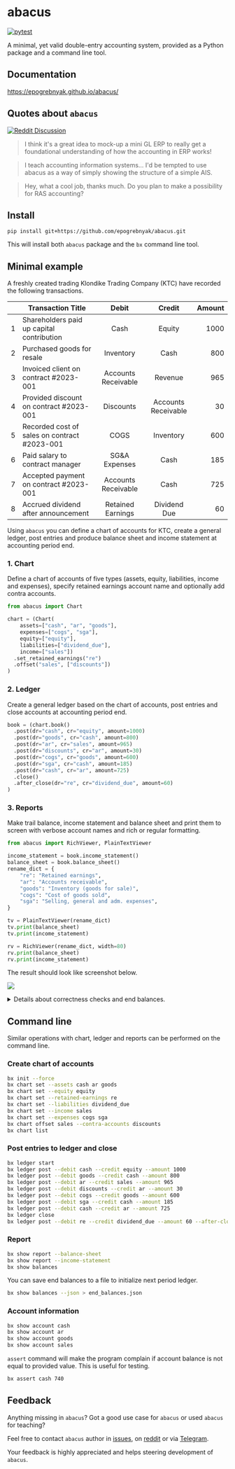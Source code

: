 # abacus

[![pytest](https://github.com/epogrebnyak/abacus/actions/workflows/.pytest.yml/badge.svg)](https://github.com/epogrebnyak/abacus/actions/workflows/.pytest.yml)

A minimal, yet valid double-entry accounting system, provided as a Python package and a command line tool.

## Documentation

<https://epogrebnyak.github.io/abacus/>

## Quotes about `abacus`

[![Reddit Discussion](https://img.shields.io/badge/Reddit-%23FF4500.svg?style=for-the-badge&logo=Reddit&logoColor=white)](https://www.reddit.com/r/Accounting/comments/136rrit/wrote_an_accounting_demo_in_python/)

> I think it's a great idea to mock-up a mini GL ERP to really get a foundational understanding of how the accounting in ERP works!

> I teach accounting information systems... I'd be tempted to use abacus as a way of simply showing the structure of a simple AIS.

> Hey, what a cool job, thanks much. Do you plan to make a possibility for RAS accounting?

## Install

```
pip install git+https://github.com/epogrebnyak/abacus.git
```

This will install both `abacus` package and the `bx` command line tool.

## Minimal example

A freshly created trading Klondike Trading Company (KTC) have recorded the following transactions.

|     | Transaction Title                            |        Debit        |       Credit        | Amount |
| --- | -------------------------------------------- | :-----------------: | :-----------------: | -----: |
| 1   | Shareholders paid up capital contribution    |        Cash         |       Equity        |   1000 |
| 2   | Purchased goods for resale                   |      Inventory      |        Cash         |    800 |
| 3   | Invoiced client on contract #2023-001        | Accounts Receivable |       Revenue       |    965 |
| 4   | Provided discount on contract #2023-001      |      Discounts      | Accounts Receivable |     30 |
| 5   | Recorded cost of sales on contract #2023-001 |        COGS         |      Inventory      |    600 |
| 6   | Paid salary to contract manager              |    SG&A Expenses    |        Cash         |    185 |
| 7   | Accepted payment on contract #2023-001       | Accounts Receivable |        Cash         |    725 |
| 8   | Accrued dividend after announcement          |  Retained Earnings  |    Dividend Due     |     60 |

Using `abacus` you can define a chart of accounts for KTC, create a general ledger, post
entries and produce balance sheet and income statement at accounting period end.

### 1. Chart

Define a chart of accounts of five types (assets, equity, liabilities, income and expenses),
specify retained earnings account name and optionally add contra accounts.

```python
from abacus import Chart

chart = (Chart(
    assets=["cash", "ar", "goods"],
    expenses=["cogs", "sga"],
    equity=["equity"],
    liabilities=["dividend_due"],
    income=["sales"])
  .set_retained_earnings("re")
  .offset("sales", ["discounts"])
)
```

### 2. Ledger

Create a general ledger based on the chart of accounts,
post entries and close accounts at accounting period end.

```python
book = (chart.book()
  .post(dr="cash", cr="equity", amount=1000)
  .post(dr="goods", cr="cash", amount=800)
  .post(dr="ar", cr="sales", amount=965)
  .post(dr="discounts", cr="ar", amount=30)
  .post(dr="cogs", cr="goods", amount=600)
  .post(dr="sga", cr="cash", amount=185)
  .post(dr="cash", cr="ar", amount=725)
  .close()
  .after_close(dr="re", cr="dividend_due", amount=60)
)
```

### 3. Reports

Make trail balance, income statement and balance sheet and print them to screen
with verbose account names and rich or regular formatting.

```python
from abacus import RichViewer, PlainTextViewer

income_statement = book.income_statement()
balance_sheet = book.balance_sheet()
rename_dict = {
    "re": "Retained earnings",
    "ar": "Accounts receivable",
    "goods": "Inventory (goods for sale)",
    "cogs": "Cost of goods sold",
    "sga": "Selling, general and adm. expenses",
}

tv = PlainTextViewer(rename_dict)
tv.print(balance_sheet)
tv.print(income_statement)

rv = RichViewer(rename_dict, width=80)
rv.print(balance_sheet)
rv.print(income_statement)
```

The result should look like screenshot below.

![](https://user-images.githubusercontent.com/9265326/249445794-7def0fc2-934b-49fa-a3ad-9137072a2900.png)

<details>
<summary> Details about correctness checks and end balances.
</summary>

### Check values

As a reminder `assert` statement in Python will raise exception if provided wrong comparison.
These checks will execute and this way we will know the code in README is up to date and correct.

```python
from abacus import IncomeStatement, BalanceSheet

print(income_statement)
assert income_statement == IncomeStatement(
    income={'sales': 935},
    expenses={'cogs': 600, 'sga': 185}
)
print(balance_sheet)
assert balance_sheet == BalanceSheet(
    assets={"cash": 740, "ar": 210, "goods": 200},
    capital={"equity": 1000, "re": 90},
    liabilities={"dividend_due": 60}
)
```

### End balances

You can use end balances from current period to initialize ledger at the start of next accounting period.

```python
end_balances = book.nonzero_balances()
print(end_balances)
next_book = chart.book(starting_balances=end_balances)
```

</details>

## Command line

Similar operations with chart, ledger and reports can be performed on the command line.

### Create chart of accounts

```bash
bx init --force
bx chart set --assets cash ar goods
bx chart set --equity equity
bx chart set --retained-earnings re
bx chart set --liabilities dividend_due
bx chart set --income sales
bx chart set --expenses cogs sga
bx chart offset sales --contra-accounts discounts
bx chart list
```

### Post entries to ledger and close

```bash
bx ledger start
bx ledger post --debit cash --credit equity --amount 1000
bx ledger post --debit goods --credit cash --amount 800
bx ledger post --debit ar --credit sales --amount 965
bx ledger post --debit discounts --credit ar --amount 30
bx ledger post --debit cogs --credit goods --amount 600
bx ledger post --debit sga --credit cash --amount 185
bx ledger post --debit cash --credit ar --amount 725
bx ledger close
bx ledger post --debit re --credit dividend_due --amount 60 --after-close
```

### Report

```bash
bx show report --balance-sheet
bx show report --income-statement
bx show balances
```

You can save end balances to a file to initialize next period ledger.

```bash
bx show balances --json > end_balances.json
```

### Account information

```bash
bx show account cash
bx show account ar
bx show account goods
bx show account sales
```

`assert` command will make the program complain
if account balance is not equal to provided value.
This is useful for testing.

```bash
bx assert cash 740
```

## Feedback

Anything missing in `abacus`?
Got a good use case for `abacus` or used `abacus` for teaching?

Feel free to contact `abacus` author
in [issues](https://github.com/epogrebnyak/abacus/issues),
on [reddit](https://www.reddit.com/user/iamevpo)
or via [Telegram](https://t.me/epoepo).

Your feedback is highly appreciated and helps steering development of `abacus`.
